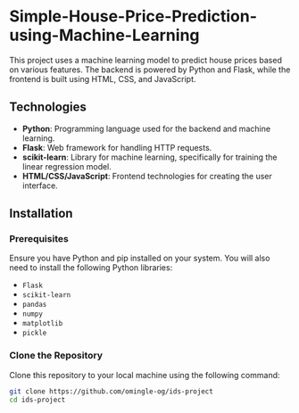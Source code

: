 # Simple-House-Price-Prediction-using-Machine-Learning

This project uses a machine learning model to predict house prices based on various features. The backend is powered by Python and Flask, while the frontend is built using HTML, CSS, and JavaScript.

## Technologies

- **Python**: Programming language used for the backend and machine learning.
- **Flask**: Web framework for handling HTTP requests.
- **scikit-learn**: Library for machine learning, specifically for training the linear regression model.
- **HTML/CSS/JavaScript**: Frontend technologies for creating the user interface.

## Installation

### Prerequisites

Ensure you have Python and pip installed on your system. You will also need to install the following Python libraries:

- `Flask`
- `scikit-learn`
- `pandas`
- `numpy`
- `matplotlib`
- `pickle`

### Clone the Repository

Clone this repository to your local machine using the following command:

```bash
git clone https://github.com/omingle-og/ids-project
cd ids-project
```

